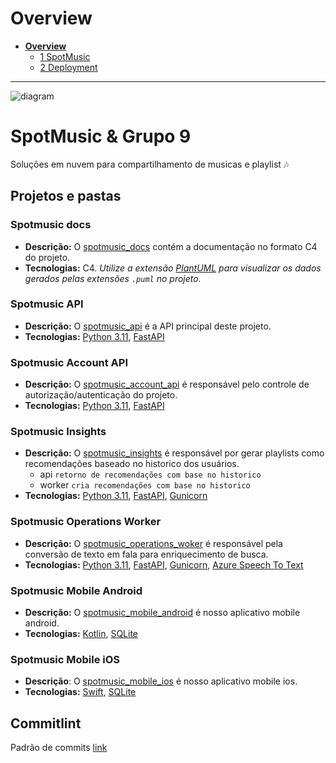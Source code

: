 # Overview

* [**Overview**](README.md)
  * [1 SpotMusic](1%20SpotMusic/README.md)
  * [2 Deployment](2%20Deployment/README.md)

---

![diagram](https://www.plantuml.com/plantuml/svg/0/LP1DQy9048RlWVo7RKuMrBruwacnjWhQX2GYFOLnC-Z2VeITsRR-dFwM_h6I1Ffn6zvvdsTWbiGGE5gJ9dVQAHDR55VcZXwa3F0-lsY-ndCa3CexHiTpvQti3BWUcX6tHf_bUZ4h-kXus4iBn1ZaUj6iU-A3vzsWJvDgcv-QObDM-KjJv6LThdRrv3vDzglN_5Wt-yrJtPIxv-qGfWbhDYWUDLm2M10j2ZKAlMYzg3hFXqXQzTK20tatYHGXQ3yLsP7YrsVG_vlPtuNoTl210DPla0qdgninsedrPsrmAh9nwBdEmCreOX8eR2y36f4IpU_T7t2ba0YayewynR6vHDSEd_W6)

# SpotMusic & Grupo 9

Soluções em nuvem para compartilhamento de musicas e playlist 🎶

## Projetos e pastas

### Spotmusic docs

- **Descrição:** O [spotmusic_docs](https://github.com/spotmusic-grupo-9/spotmusic_docs) contém a documentação no formato C4 do projeto.
- **Tecnologias:** C4. _Utilize a extensão [PlantUML](https://marketplace.visualstudio.com/items?itemName=jebbs.plantuml) para visualizar os dados gerados pelas extensões `.puml` no projeto._

### Spotmusic API

- **Descrição:** O [spotmusic_api](https://github.com/spotmusic-grupo-9/spotmusic_api) é a API principal deste projeto.
- **Tecnologias:** [Python 3.11](https://www.python.org/downloads/release/python-3110/), [FastAPI](https://fastapi.tiangolo.com/)

### Spotmusic Account API

- **Descrição:** O [spotmusic_account_api](https://github.com/spotmusic-grupo-9/spotmusic_account_api) é responsável pelo controle de autorização/autenticação do projeto.
- **Tecnologias:** [Python 3.11](https://www.python.org/downloads/release/python-3110/), [FastAPI](https://fastapi.tiangolo.com/)

### Spotmusic Insights

- **Descrição:** O [spotmusic_insights](https://github.com/spotmusic-grupo-9/spotmusic_insights) é responsável por gerar playlists como recomendações baseado no historico dos usuários.
  - api `retorno de recomendações com base no historico`
  - worker `cria recomendações com base no historico`
- **Tecnologias:**  [Python 3.11](https://www.python.org/downloads/release/python-3110/), [FastAPI](https://fastapi.tiangolo.com/), [Gunicorn](https://fastapi.tiangolo.com/de/deployment/server-workers/?h=gunicorn)

### Spotmusic Operations Worker

- **Descrição:** O [spotmusic_operations_woker](https://github.com/spotmusic-grupo-9/spotmusic_operations_woker) é responsável pela conversão de texto em fala para enriquecimento de busca.
- **Tecnologias:** [Python 3.11](https://www.python.org/downloads/release/python-3110/), [FastAPI](https://fastapi.tiangolo.com/), [Gunicorn](https://fastapi.tiangolo.com/de/deployment/server-workers/?h=gunicorn), [Azure Speech To Text](https://azure.microsoft.com/en-us/products/ai-services/speech-to-text)

### Spotmusic Mobile Android

- **Descrição:** O [spotmusic_mobile_android](https://github.com/spotmusic-grupo-9/spotmusic_mobile_android) é nosso aplicativo mobile android.
- **Tecnologias:** [Kotlin](https://developer.android.com/kotlin), [SQLite](https://developer.android.com/training/data-storage/sqlite?hl=pt-br)

### Spotmusic Mobile iOS

- **Descrição**: O [spotmusic_mobile_ios](https://github.com/spotmusic-grupo-9/spotmusic_mobile_ios) é nosso aplicativo mobile ios.
- **Tecnologias:** [Swift](https://www.apple.com/br/swift/), [SQLite](https://github.com/stephencelis/SQLite.swift)

## Commitlint
Padrão de commits [link](https://github.com/conventional-changelog/commitlint/?tab=readme-ov-file#what-is-commitlint)

